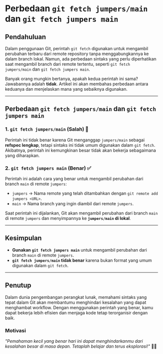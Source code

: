 # **Perbedaan `git fetch jumpers/main` dan `git fetch jumpers main`**

## **Pendahuluan**

Dalam penggunaan Git, perintah `git fetch` digunakan untuk mengambil perubahan terbaru dari remote repository tanpa menggabungkannya ke dalam branch lokal. Namun, ada perbedaan sintaks yang perlu diperhatikan saat mengambil branch dari remote tertentu, seperti `git fetch jumpers/main` dan `git fetch jumpers main`.

Banyak orang mungkin bertanya, apakah kedua perintah ini sama? Jawabannya adalah **tidak**. Artikel ini akan membahas perbedaan antara keduanya dan menjelaskan mana yang sebaiknya digunakan.

---

## **Perbedaan `git fetch jumpers/main` dan `git fetch jumpers main`**

### **1. `git fetch jumpers/main` (Salah) 🚫**

Perintah ini tidak benar karena Git menganggap `jumpers/main` sebagai **refspec lengkap**, tetapi sintaks ini tidak umum digunakan dalam `git fetch`. Akibatnya, perintah ini kemungkinan besar tidak akan bekerja sebagaimana yang diharapkan.

### **2. `git fetch jumpers main` (Benar) ✅**

Perintah ini adalah cara yang benar untuk mengambil perubahan dari branch `main` di remote `jumpers`:

- `jumpers` → Nama remote yang telah ditambahkan dengan `git remote add jumpers <URL>`.
- `main` → Nama branch yang ingin diambil dari remote `jumpers`.

Saat perintah ini dijalankan, Git akan mengambil perubahan dari branch `main` di remote `jumpers` dan menyimpannya ke **`jumpers/main` di lokal**.

---

## **Kesimpulan**

- **Gunakan `git fetch jumpers main`** untuk mengambil perubahan dari branch `main` di remote `jumpers`.
- **`git fetch jumpers/main` tidak benar** karena bukan format yang umum digunakan dalam `git fetch`.

---

## **Penutup**

Dalam dunia pengembangan perangkat lunak, memahami sintaks yang tepat dalam Git akan membantumu menghindari kesalahan yang dapat menghambat workflow. Dengan menggunakan perintah yang benar, kamu dapat bekerja lebih efisien dan menjaga kode tetap terorganisir dengan baik.

### **Motivasi**

*"Pemahaman kecil yang benar hari ini dapat menghindarkanmu dari kesalahan besar di masa depan. Tetaplah belajar dan terus eksplorasi!"* 🚀💡
